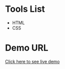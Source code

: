# Tools List

- HTML
- CSS

  
# Demo URL

[Click here to see live demo](https://qr-code-4a31d.web.app)
